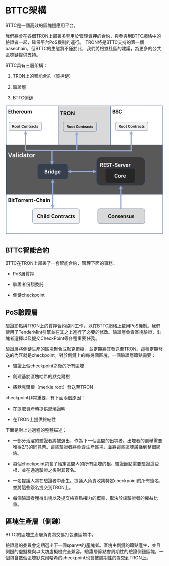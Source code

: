 # BTTC架構

BTTC是一個高效的區塊鏈應用平台。

我們將會在各個TRON上部署多套用於管理質押的合約，與參與到BTTC網絡中的驗證者一起，確保平台PoS機制的運行。 TRON將是BTTC支持的第一個basechain，但BTTC的生態將不僅於此，我們將根據社區的建議，為更多的公共區塊鏈提供支持。

BTTC具有三層架構：

1. TRON上的智能合約（質押鏈）

2. 驗證層

3. BTTC側鏈

![image](../pics/architecture.jpg)

## BTTC智能合約

BTTC在TRON上部署了一套智能合約，管理下面的事務：

+ PoS層質押

+ 驗證者份額委託

+ 側鏈checkpoint

## PoS驗證層

驗證節點與TRON上的質押合約協同工作，以在BTTC網絡上啟用PoS機制。我們使用了TenderMint引擎並在其之上進行了必要的修改。驗證層負責區塊驗證，出塊者選擇以及提交CheckPoint等各種重要任務。

驗證層將側鏈生產的區塊聚合成默克爾樹，並定期將其發送至TRON。這種定期發送的內容就是checkpoint。對於側鏈上的每幾個區塊，一個驗證層節點需要：

+ 驗證上個checkpoint之後的所有區塊

+ 創建基於區塊哈希的默克爾樹

+ 將默克爾根（merkle root）發送至TRON

checkpoint非常重要，有下面兩個原因：

+ 在提取資產時提供燃燒證明

+ 在TRON上提供終結性

下面是對上述過程的整體描述：

+ 一部分活躍的驗證者將被選出，作為下一個區間的出塊者。出塊者的選舉需要獲得2/3的同意票。這些驗證者將負責生產區塊，並將這些區塊廣播到整個網絡。

+ 每個checkpoint包含了給定區間內的所有區塊的根。驗證節點需要驗證這些根，並在通過驗證之後對其簽名。

+ 一名提議人將在驗證者中產生。提議人負責收集特定checkpoint的所有簽名，並將這些簽名提交到TRON上。

+ 每個驗證者獲得出塊以及提交檢查點權力的概率，取決於該驗證者的權益比重。

## 區塊生產層（側鏈）

BTTC的區塊生產層負責將交易打包進區塊中。

驗證層的委員會定期選出下一個span中的產塊者。區塊由側鏈的節點產生，並且側鏈的虛擬機與以太坊虛擬機完全兼容。驗證層節點會周期性的驗證側鏈區塊，一個包含數個區塊默克爾哈希的checkpoint也會被周期性的提交到TRON上。